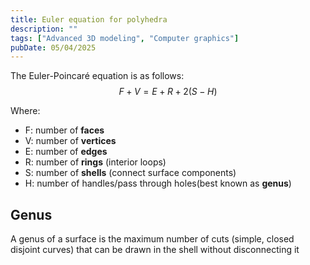 ```yaml
---
title: Euler equation for polyhedra
description: ""
tags: ["Advanced 3D modeling", "Computer graphics"]
pubDate: 05/04/2025
---
```


The Euler-Poincaré equation is as follows:
$$
F + V = E + R + 2(S - H)
$$

Where: 
- F: number of **faces**
- V: number of **vertices**
- E: number of **edges**
- R: number of **rings** (interior loops)
- S: number of **shells** (connect surface components)
- H: number of handles/pass through holes(best known as **genus**)


## Genus
A genus of a surface is the maximum number of cuts (simple, closed disjoint curves) that can be drawn in the shell without disconnecting it